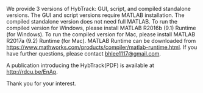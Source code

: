 We provide 3 versions of HybTrack: GUI, script, and compiled standalone versions. The GUI and script versions require MATLAB installation. The compiled standalone version does not need full MATLAB. To run the compiled version for Windows, please install MATLAB R2016b (9.1) Runtime (for Windows). To run the compiled version for Mac, please install MATLAB R2017a (9.2) Runtime (for Mac). MATLAB Runtime can be downloaded from https://www.mathworks.com/products/compiler/matlab-runtime.html.
If you have further questions, please contact bhlee1117@gmail.com.

A publication introducing the HybTrack(PDF) is available at http://rdcu.be/EnAp.

Thank you for your interest.
